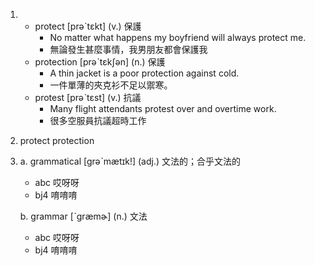 1. 
    * protect  [prəˋtɛkt]  (v.)  保護
      - No matter what happens my boyfriend will always protect me.
      - 無論發生甚麼事情，我男朋友都會保護我
    * protection  [prəˋtɛkʃən]  (n.)  保護
      - A thin jacket is a poor protection against cold.
      - 一件單薄的夾克衫不足以禦寒。
    * protest  [prəˋtɛst]  (v.)  抗議
      - Many flight attendants protest over and overtime work.
      - 很多空服員抗議超時工作
2. protect 
   protection  
   
1.  a. grammatical  [grəˋmætɪk!]  (adj.)  文法的；合乎文法的
    - abc
    哎呀呀
    - bj4
    唷唷唷

    b. grammar  [ˋgræmɚ]  (n.)  文法
    - abc
    哎呀呀
    - bj4
    唷唷唷
